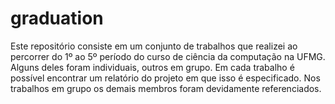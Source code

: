 # graduation

Este repositório consiste em um conjunto de trabalhos que realizei ao percorrer do 1º ao 5º período do curso de ciência da computação na UFMG. Alguns deles foram individuais, outros em grupo. Em cada trabalho é possível encontrar um relatório do projeto em que isso é especificado. Nos trabalhos em grupo os demais membros foram devidamente referenciados. 
